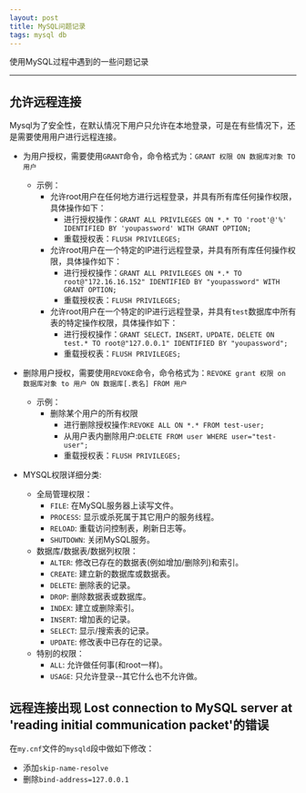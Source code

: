 ```yaml
---
layout: post
title: MySQL问题记录
tags: mysql db
---
```


使用MySQL过程中遇到的一些问题记录

----

## 允许远程连接 

Mysql为了安全性，在默认情况下用户只允许在本地登录，可是在有些情况下，还是需要使用用户进行远程连接。

* 为用户授权，需要使用`GRANT`命令，命令格式为：`GRANT 权限 ON 数据库对象 TO 用户`
	* 示例：
		* 允许root用户在任何地方进行远程登录，并具有所有库任何操作权限，具体操作如下：
			* 进行授权操作：`GRANT ALL PRIVILEGES ON *.* TO 'root'@'%' IDENTIFIED BY 'youpassword' WITH GRANT OPTION;`
			* 重载授权表：`FLUSH PRIVILEGES;`
		* 允许root用户在一个特定的IP进行远程登录，并具有所有库任何操作权限，具体操作如下：
			* 进行授权操作：`GRANT ALL PRIVILEGES ON *.* TO root@"172.16.16.152" IDENTIFIED BY "youpassword" WITH GRANT OPTION;`
			* 重载授权表：`FLUSH PRIVILEGES;`
		* 允许root用户在一个特定的IP进行远程登录，并具有`test`数据库中所有表的特定操作权限，具体操作如下：
			* 进行授权操作：`GRANT SELECT，INSERT，UPDATE，DELETE ON test.* TO root@"127.0.0.1" IDENTIFIED BY "youpassword";`
			* 重载授权表：`FLUSH PRIVILEGES;`
* 删除用户授权，需要使用`REVOKE`命令，命令格式为：`REVOKE grant 权限 on 数据库对象 to 用户 ON 数据库[.表名] FROM 用户`
	* 示例：
		* 删除某个用户的所有权限
			* 进行删除授权操作:`REVOKE ALL ON *.* FROM test-user;`
			* 从用户表内删除用户:`DELETE FROM user WHERE user="test-user";`
			* 重载授权表：`FLUSH PRIVILEGES;`

* MYSQL权限详细分类:
	* 全局管理权限：
		* `FILE`: 在MySQL服务器上读写文件。
		* `PROCESS`: 显示或杀死属于其它用户的服务线程。 
		* `RELOAD`: 重载访问控制表，刷新日志等。
		* `SHUTDOWN`: 关闭MySQL服务。
	* 数据库/数据表/数据列权限：
		* `ALTER`: 修改已存在的数据表(例如增加/删除列)和索引。
		* `CREATE`: 建立新的数据库或数据表。 
		* `DELETE`: 删除表的记录。 
		* `DROP`: 删除数据表或数据库。 
		* `INDEX`: 建立或删除索引。
		* `INSERT`: 增加表的记录。
		* `SELECT`: 显示/搜索表的记录。
		* `UPDATE`: 修改表中已存在的记录。
	* 特别的权限： 
		* `ALL`: 允许做任何事(和root一样)。 
		* `USAGE`: 只允许登录--其它什么也不允许做。

## 远程连接出现 Lost connection to MySQL server at 'reading initial communication packet'的错误
在`my.cnf`文件的`mysqld`段中做如下修改：

* 添加`skip-name-resolve`
* 删除`bind-address=127.0.0.1`
